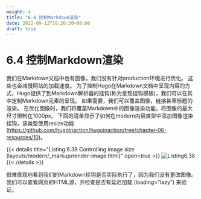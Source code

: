 ```yaml
---
weight: 4
title: "6.4 控制Markdown渲染"
date: 2022-09-12T18:26:30+08:00
draft: true
---
```


# 6.4 控制Markdown渲染

我们在Markdown文档中也有图像，我们没有针对production环境进行优化。 这些也会减慢网站的加载速度。 为了控制Hugo在Markdown文档中呈现内容的方式，Hugo提供了到Markdown解析器的挂钩(称为呈现挂钩模板)，我们可以在其中定制Markdown元素的呈现。 如果需要，我们可以覆盖图像，链接甚至标题的渲染。 在优化图像时，我们将覆盖Markdown中的图像渲染功能，将图像的最大尺寸限制在1000px。 下面的清单显示了如何在modern内容类型中添加图像渲染挂钩，该类型使用resize功能 (https://github.com/hugoinaction/hugoinaction/tree/chapter-06-resources/10)。

{{< details title="Listing 6.38 Controlling image size (layouts/modern/_markup/render-image.html)" open=true >}}
![Listing6.38](Listing6.38.svg)
{{< /details >}}    	

很难直观地看到我们的Markdown挂钩是否实际执行了，因为我们没有更改图像。 我们可以查看网页的HTML源，并检查是否有延迟加载 (loading="lazy") 来验证。